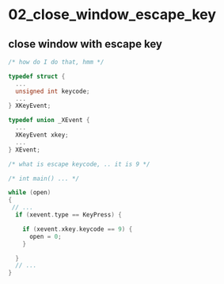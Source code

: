 02_close_window_escape_key
==========================

close window with escape key
----------------------------

```c
/* how do I do that, hmm */

typedef struct {
  ...
  unsigned int keycode;
  ...
} XKeyEvent;

typedef union _XEvent {
  ...
  XKeyEvent xkey;
  ...
} XEvent;

/* what is escape keycode, .. it is 9 */

/* int main() ... */

while (open) 
{
 // ...
  if (xevent.type == KeyPress) {

    if (xevent.xkey.keycode == 9) {
      open = 0;
    }

  }
  // ...
}

```
